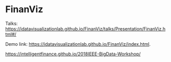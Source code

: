 # FinanViz

Talks: https://idatavisualizationlab.github.io/FinanViz/talks/Presentation/FinanViz.html#/

Demo link: https://idatavisualizationlab.github.io/FinanViz/index.html.

https://intelligentfinance.github.io/2018IEEE-BigData-Workshop/
